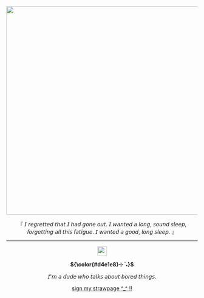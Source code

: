 <div align="center">

<img width="550" src="https://files.catbox.moe/zaomsm.gif">
</div>

<div align="center">

『 𝘐 𝘳𝘦𝘨𝘳𝘦𝘵𝘵𝘦𝘥 𝘵𝘩𝘢𝘵 𝘐 𝘩𝘢𝘥 𝘨𝘰𝘯𝘦 𝘰𝘶𝘵. 𝘐 𝘸𝘢𝘯𝘵𝘦𝘥 𝘢 𝘭𝘰𝘯𝘨, 𝘴𝘰𝘶𝘯𝘥 𝘴𝘭𝘦𝘦𝘱, 𝘧𝘰𝘳𝘨𝘦𝘵𝘵𝘪𝘯𝘨 𝘢𝘭𝘭 𝘵𝘩𝘪𝘴 𝘧𝘢𝘵𝘪𝘨𝘶𝘦. 𝘐 𝘸𝘢𝘯𝘵𝘦𝘥 𝘢 𝘨𝘰𝘰𝘥, 𝘭𝘰𝘯𝘨 𝘴𝘭𝘦𝘦𝘱. 』
</div>

----

<div align="center">

<img width="25" src="https://files.catbox.moe/8qprlg.png">
</div>

<div align="center">

<strong>${\color{#d4e1e8}⊹ ࣪ ˖}$</strong>

𝘐'𝘮 𝘢 𝘥𝘶𝘥𝘦 𝘸𝘩𝘰 𝘵𝘢𝘭𝘬𝘴 𝘢𝘣𝘰𝘶𝘵 𝘣𝘰𝘳𝘦𝘥 𝘵𝘩𝘪𝘯𝘨𝘴.
</div>

<p align="center"> 
<a href="https://eternalsins.straw.page/">sign my strawpage ^_^ !!</a>
</p>
